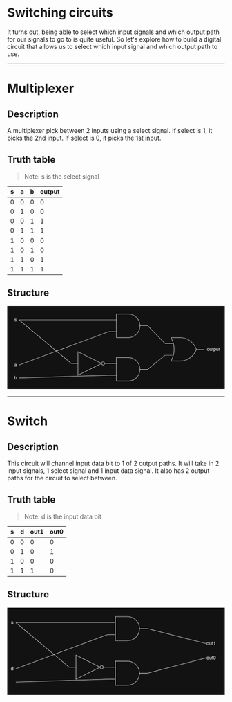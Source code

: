 # Switching circuits

It turns out, being able to select which input signals and which output path for our signals to go to is quite useful. So let's explore how to build a digital circuit that allows us to select which input signal and which output path to use.

___

# Multiplexer

## Description

A multiplexer pick between 2 inputs using a select signal. If select is 1, it picks the 2nd input. If select is 0, it picks the 1st input.

## Truth table

> Note: s is the select signal

| s | a | b | output |
| - | - | - | ------ |
| 0 | 0 | 0 | 0 | 
| 0 | 1 | 0 | 0 |
| 0 | 0 | 1 | 1 |
| 0 | 1 | 1 | 1 |
| 1 | 0 | 0 | 0 |
| 1 | 0 | 1 | 0 |
| 1 | 1 | 0 | 1 |
| 1 | 1 | 1 | 1 |

## Structure

![multiplexer structure](../images/multiplexer-structure.png)

___

# Switch

## Description

This circuit will channel input data bit to 1 of 2 output paths. It will take in 2 input signals, 1 select signal and 1 input data signal. It also has 2 output paths for the circuit to select between.

## Truth table

> Note: d is the input data bit

| s | d | out1 | out0 |
| - | - | ---- | ---- |
| 0 | 0 | 0 | 0 |
| 0 | 1 | 0 | 1 |
| 1 | 0 | 0 | 0 |
| 1 | 1 | 1 | 0 |

## Structure

![switch structure](../images/switch-structure.png)
